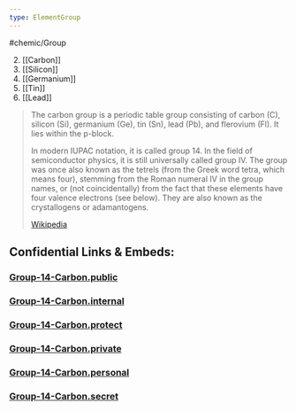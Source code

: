```yaml
---
type: ElementGroup
---
```

#chemic/Group 

2) [[Carbon]]
3) [[Silicon]]
4) [[Germanium]]
5) [[Tin]]
6) [[Lead]]

> The carbon group is a periodic table group consisting of carbon (C), silicon (Si), germanium (Ge), tin (Sn), lead (Pb), and flerovium (Fl). It lies within the p-block.
>
> In modern IUPAC notation, it is called group 14. In the field of semiconductor physics, it is still universally called group IV. The group was once also known as the tetrels (from the Greek word tetra, which means four), stemming from the Roman numeral IV in the group names, or (not coincidentally) from the fact that these elements have four valence electrons (see below). They are also known as the crystallogens or adamantogens.
>
> [Wikipedia](https://en.wikipedia.org/wiki/Carbon%20group)


## Confidential Links & Embeds: 

### [Group-14-Carbon.public](/_public\chemic\chemic~Elements/Group-14-Carbon.public.md) 

### [Group-14-Carbon.internal](/_internal\chemic\chemic~Elements/Group-14-Carbon.internal.md) 

### [Group-14-Carbon.protect](/_protect\chemic\chemic~Elements/Group-14-Carbon.protect.md) 

### [Group-14-Carbon.private](/_private\chemic\chemic~Elements/Group-14-Carbon.private.md) 

### [Group-14-Carbon.personal](/_personal\chemic\chemic~Elements/Group-14-Carbon.personal.md) 

### [Group-14-Carbon.secret](/_secret\chemic\chemic~Elements/Group-14-Carbon.secret.md)

